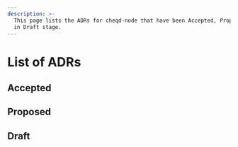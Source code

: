 ```yaml
---
description: >-
  This page lists the ADRs for cheqd-node that have been Accepted, Proposed, or
  in Draft stage.
---
```


# List of ADRs

## Accepted


## Proposed


## Draft

